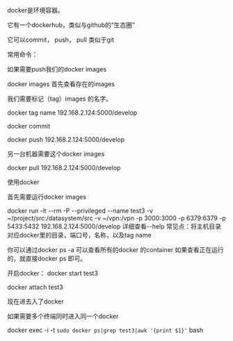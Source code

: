 docker是环境容器。

它有一个dockerhub，类似与github的“生态圈”

它可以commit， push， pull 类似于git 

常用命令：

如果需要push我们的docker images

docker images 首先查看存在的images

我们需要标记（tag）images 的名字。

docker tag name 192.168.2.124:5000/develop 

docker commit 

docker push 192.168.2.124:5000/develop

另一台机器需要这个docker images 

docker pull 192.168.2.124:5000/develop

使用docker 

首先需要运行docker images

docker run -it --rm -P --privileged --name test3 
-v ~/project/src:/datasystem/src -v ~/vpn:/vpn 
-p 3000:3000 -p 6379:6379 -p 5433:5432 
192.168.2.124:5000/develop
详细查看--help 
常见点：将主机目录对应docker里的目录，端口号，名称，以及tag name

你可以通过docker ps -a 
可以查看所有的docker 的container 
如果查看正在运行的，就直接docker ps 即可。

开启docker：
docker start test3 

docker attach test3

现在进去入了docker

如果需要多个终端同时进入同一个docker 

docker exec -i -t `sudo docker ps|grep test3|awk '{print $1}'` bash

